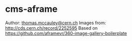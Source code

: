 # cms-aframe

Author: thomas.mccauley@cern.ch
Images from: http://cds.cern.ch/record/2252595
Based on https://github.com/aframevr/360-image-gallery-boilerplate
